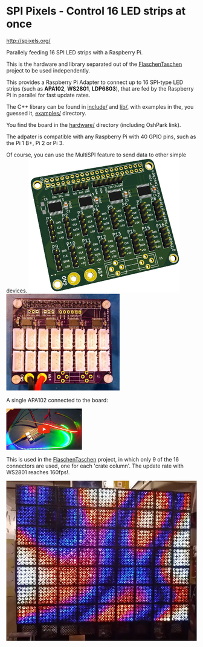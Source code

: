 SPI Pixels - Control 16 LED strips at once
==========================================
http://spixels.org/

Parallely feeding 16 SPI LED strips with a Raspberry Pi.

This is the hardware and library separated out of the [FlaschenTaschen] project
to be used independently.

This provides a Raspberry Pi Adapter to connect up to 16 SPI-type LED strips
(such as **APA102**, **WS2801**, **LDP6803**), that are fed by the Raspberry Pi
in parallel for fast update rates.

The C++ library can be found in [include/](./include) and
[lib/](./lib), with examples in the, you guessed it,
[examples/](./examples) directory.

You find the board in the [hardware/](./hardware) directory (including OshPark
link).

The adpater is compatible with any Raspberry Pi with 40 GPIO pins, such as the
Pi 1 B+, Pi 2 or Pi 3.

Of course, you can use the MultiSPI feature to send data to other simple
devices.
<a href="hardware/"><img src="img/pi-adapter-pcb.png" width="400px"></a>
<a href="img/pi-adapter-irl.jpg"><img src="img/pi-adapter-irl.jpg" width="300px"></a>


A single APA102 connected to the board:

[![Spixels simple][run-vid]](http://youtu.be/HAbR64yrjUk)

This is used in the [FlaschenTaschen] project, in which only 9 of the 16
connectors are used, one for each 'crate column'. The update rate with
WS2801 reaches 160fps!.

![](img/flaschen-taschen.jpg)

[FlaschenTaschen]: https://github.com/hzeller/flaschen-taschen
[run-vid]: ./img/spixels-video.jpg
